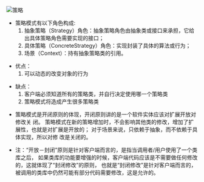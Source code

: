 ![策略](https://upload-images.jianshu.io/upload_images/2222997-69678af9fd117ec3.png?imageMogr2/auto-orient/strip%7CimageView2/2/w/920/format/webp)
* 策略模式有以下角色构成:
    1. 抽象策略（Strategy）角色：抽象策略角色由抽象类或接口来承担，它给出具体策略角色需要实现的接口；
    2. 具体策略（ConcreteStrategy）角色：实现封装了具体的算法或行为；
    3. 场景（Context）：持有抽象策略类的引用。


+ 优点：
    1. 可以动态的改变对象的行为

- 缺点：
    1. 客户端必须知道所有的策略类，并自行决定使用哪一个策略类
    2. 策略模式将造成产生很多策略类

+ 策略模式是开闭原则的体现，开闭原则讲的是一个软件实体应该对扩展开放对修改关 闭。
策略模式在新的策略增加时，不会影响其他类的修改，增加了扩展性，也就是对扩展是开放的；
对于场景来说，只依赖于抽象，而不依赖于具体实现，所以对修 改是关闭的。

+ 注：“开放－封闭”原则是针对客户端而言的，是指当调用者/用户使用了一个类库之后，
如果类库的功能要增强的时候，客户端代码应该是不需要做任何修改的，这就体现了“封闭修改”的原则，
也就是“封闭修改”是针对客户端而言的，被调用的类库中仍然可能有部分代码需要修改，这是允许的。